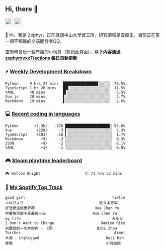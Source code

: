<!--
**zephyrxvxx7/zephyrxvxx7** is a ✨ _special_ ✨ repository because its `README.md` (this file) appears on your GitHub profile.

Here are some ideas to get you started:

- 🔭 I’m currently working on ...
- 🌱 I’m currently learning ...
- 👯 I’m looking to collaborate on ...
- 🤔 I’m looking for help with ...
- 💬 Ask me about ...
- 📫 How to reach me: ...
- 😄 Pronouns: ...
- ⚡ Fun fact: ...
-->

## Hi, there 👋

<a href="https://www.instagram.com/zephyrxvxx7/"><img src="https://img.shields.io/badge/instagram-3f729b?&style=for-the-badge&logo=instagram&logoColor=white" height=25></a>
<a href="https://zephyrxvxx7.me/"><img src="https://img.shields.io/badge/blog-gray?&style=for-the-badge&logo=hexo&logoColor=white" height=25></a>

👋 Hi，我是 Zephyr，正在就讀中山大學資工所，研究領域是雲原生，目前正在當一個不稱職的全端開發者QQ。

空閒時會玩一些有趣的小玩具（譬如此頁面），**以下內容通過 [zephyrxvxx7/actions](https://github.com/zephyrxvxx7/zephyrxvxx7/actions) 每日自動更新**

### ⚡ [Weekly Development Breakdown](https://gist.github.com/zephyrxvxx7/ee1787313f0772b51494d051b5edde7f)

<!-- code_time start -->

```text
Python     9 hrs 27 mins  ███████████████▊░░░░░  75.5%
TypeScript 1 hr 26 mins   ██▍░░░░░░░░░░░░░░░░░░  11.5%
YAML       48 mins        █▎░░░░░░░░░░░░░░░░░░░   6.5%
Vue.js     20 mins        ▌░░░░░░░░░░░░░░░░░░░░   2.7%
Markdown   19 mins        ▌░░░░░░░░░░░░░░░░░░░░   2.6%
```

<!-- code_time end -->

### 💻 [Recent coding in languages](https://gist.github.com/zephyrxvxx7/08c5ff0fead26978490fef5d749f43ea)

<!-- code_diff start -->

```text
Python       +7.3k/   -776 ████████████████████░ 95.6%
Vue           +220/     -3 ▍░░░░░░░░░░░░░░░░░░░░  2.3%
TypeScript    +103/    -18 ▎░░░░░░░░░░░░░░░░░░░░  1.7%
Markdown        +9/     -3 ░░░░░░░░░░░░░░░░░░░░░  0.3%
JSON            +9/     -2 ░░░░░░░░░░░░░░░░░░░░░  0.1%
YAML            +1/     -1 ░░░░░░░░░░░░░░░░░░░░░  0.0%
```

<!-- code_diff end -->

### 🎮 [Steam playtime leaderboard](https://gist.github.com/zephyrxvxx7/f77b8978877f959b69d84723c43a4a64)

<!-- steam_time start -->

```text
🎮 Hollow Knight                    🕘 71 hrs 33 mins
```

<!-- steam_time end -->

### 🎵 [My Spotify Top Track](https://gist.github.com/zephyrxvxx7/fe159fde5ec9ebea27e03dd63a71e78f)

<!-- spotify_track start -->

```text
good girl                                       Tielle
ふゆびより                                  佐々木恵梨
好想愛這個世界啊                           Hua Chen Yu
你要相信這不是最後一天                     Hua Chen Yu
my life                                         みゆな
I Don't Want to Change                     Damien Rice
用盡我的一切奔向你 - 《閃                    Bibi Zhou
Torches                                          Aimer
大海 - Unplugged                              Neci Ken
愛殤                                          小時姑娘
```

<!-- spotify_track end -->
